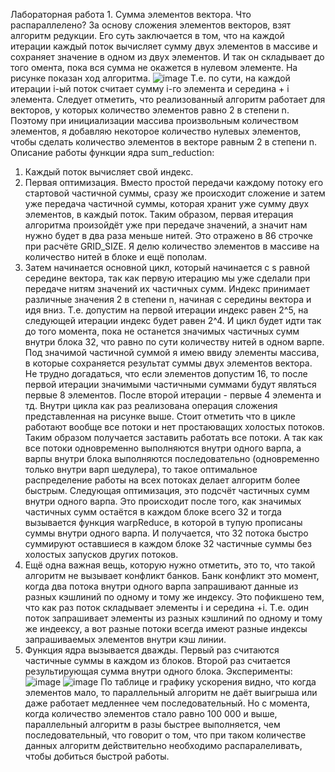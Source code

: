 Лабораторная работа 1. Сумма элементов вектора.
Что распараллелено?
За основу сложения элементов векторов, взят алгоритм редукции. Его суть заключается в том, что на каждой итерации каждый поток вычисляет сумму двух элементов в массиве и сохраняет значение в одном из двух элементов. И так он складывает до того омента, пока вся сумма не окажется в нулевом элементе. На рисунке показан ход алгоритма.
![image](https://user-images.githubusercontent.com/49097229/204143778-08b5a83c-6640-45ae-88b0-b260826314a0.png)
Т.е. по сути, на каждой итерации i-ый поток считает сумму i-го элемента и середина + i элемента. 
Следует отметить, что реализованный алгоритм работает для векторов, у которых количество элементов равно 2 в степени n. Поэтому при инициализации массива произвольным количеством элементов, я добавляю некоторое количество нулевых элементов, чтобы сделать количество элементов в векторе равным 2 в степени n.
Описание работы функции ядра sum_reduction:
1. Каждый поток вычисляет свой индекс.
2. Первая оптимизация. Вместо простой передачи каждому потоку его стартовой частичной суммы, сразу же происходит сложение и затем уже передача частичной суммы, которая хранит уже сумму двух элементов, в каждый поток. Таким образом, первая итерация алгоритма произойдёт уже при передаче значений, а значит нам нужно будет в два раза меньше нитей. Это отражено в 86 строчке при расчёте GRID_SIZE. Я делю количество элементов в массиве на количество нитей в блоке и ещё пополам.
3. Затем начинается основной цикл, который начинается с s равной середине вектора, так как первую итерацию мы уже сделали при передаче нитям значений их частичных сумм. Индекс принимает различные значения 2 в степени n, начиная с середины вектора и идя вниз. Т.е. допустим на первой итерации индекс равен 2^5, на следующей итерации индекс будет равен 2^4. И цикл будет идти так до того момента, пока не останется значимых частичных сумм внутри блока 32, что равно по сути количеству нитей в одном варпе. Под значимой частичной суммой я имею ввиду элементы массива, в которые сохраняется результат суммы двух элементов вектора. Не трудно догадаться, что если элементов допустим 16, то после первой итерации значимыми частичными суммами будут являться первые 8 элементов. После второй итерации - первые 4 элемента и тд. Внутри цикла как раз реализована операция сложения представленная на рисунке выше. Стоит отметить что в цикле работают вообще все потоки и нет простаюващих холостых потоков.
Таким образом получается заставить работать все потоки. А так как все потоки одновременно выполняются внутри одного варпа, а варпы внутри блока выполняются последовательно (одновременно только внутри варп шедулера), то такое оптимальное распределение работы на всех потоках делает алгоритм более быстрым.
Следующая оптимизация, это подсчёт частичных сумм внутри одного варпа. Это происходит после того, как значимых частичных сумм остаётся в каждом блоке всего 32 и тогда вызывается функция warpReduce, в которой в тупую прописаны суммы внутри одного варпа. И получается, что 32 потока быстро суммируют оставшиеся в каждом блоке 32 частичные суммы без холостых запусков других потоков.
4. Ещё одна важная вещь, которую нужно отметить, это то, что такой алгоритм не вызывает конфликт банков. Банк конфликт это момент, когда два потока внутри одного варпа запрашивают данные из разных кэшлиний по одному и тому же индексу. Это пофикшено тем, что как раз поток складывает элементы i и середина +i. Т.е. один поток запрашивает элементы из разных кэшлиний по одному и тому же индеексу, а вот разные потоки всегда имеют разные индексы запрашиваемых элементов внутри кэш линии.
5. Функция ядра вызывается дважды. Первый раз считаются частичные суммы в каждом из блоков. Второй раз считается результирующая сумма внутри одного блока.
Эксперименты:
![image](https://user-images.githubusercontent.com/49097229/204149226-aff49100-a2cd-4df4-b0f6-99348a0d06d0.png)
![image](https://user-images.githubusercontent.com/49097229/204149239-ddfe42e9-b5f9-492b-b4ee-18695fae5490.png)
По таблице и графику ускорения видно, что когда элементов мало, то параллельный алгоритм не даёт выигрыша или даже работает медленнее чем последовательный. Но с момента, когда количество элементов стало равно 100 000 и выше, параллельный алгоритм в разы быстрее выполняется, чем последовательный, что говорит о том, что при таком количестве данных алгоритм действительно необходимо распаралеливать, чтобы добиться быстрой работы.
